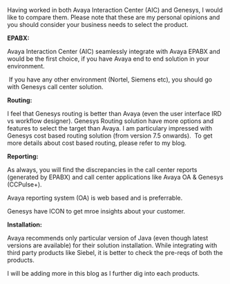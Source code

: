 
Having worked in both Avaya Interaction Center (AIC) and Genesys, I would like to compare them. Please note that these are my personal opinions and you should consider your business needs to select the product.

**EPABX:**

Avaya Interaction Center (AIC) seamlessly integrate with Avaya EPABX and would be the first choice, if you have Avaya end to end solution in your environment. 

 If you have any other environment (Nortel, Siemens etc), you should go with Genesys call center solution. 

**Routing:**

I feel that Genesys routing is better than Avaya (even the user interface IRD vs workflow designer). Genesys Routing solution have more options and features to select the target than Avaya. I am particulary impressed with Genesys cost based routing solution (from version 7.5 onwards).  To get more details about cost based routing, please refer to my blog.

**Reporting:**

As always, you will find the discrepancies in the call center reports (generated by EPABX) and call center applications like Avaya OA & Genesys (CCPulse+).

Avaya reporting system (OA) is web based and is preferrable.

Genesys have ICON to get mroe insights about your customer.

**Installation:**

Avaya recommends only particular version of Java (even though latest versions are available) for their solution installation. While integrating with third party products like Siebel, it is better to check the pre-reqs of both the products.

I will be adding more in this blog as I further dig into each products.